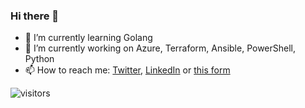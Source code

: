 ### Hi there 👋

- 🌱 I’m currently learning Golang
- 🔭 I’m currently working on Azure, Terraform, Ansible, PowerShell, Python
- 📫 How to reach me: [Twitter](https://twitter.com/lazywinadmin), [LinkedIn](https://www.linkedin.com/in/fxcat/) or [this form](https://lazywinadmin.com/about.html#contact-me)

![visitors](https://visitor-badge.glitch.me/badge?page_id=lazywinadmin.lazywinadmin)
<!--
**lazywinadmin/lazywinadmin** is a ✨ _special_ ✨ repository because its `README.md` (this file) appears on your GitHub profile.

Here are some ideas to get you started:


- 🌱 I’m currently learning ...
- 👯 I’m looking to collaborate on ...
- 🤔 I’m looking for help with ...
- 💬 Ask me about ...
- 📫 How to reach me: ...
- 😄 Pronouns: ...
- ⚡ Fun fact: ...
-->
